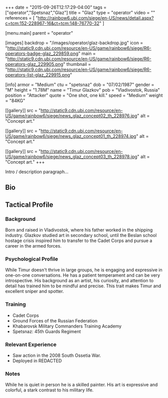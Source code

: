 +++
date = "2015-09-26T12:17:29-04:00"
tags = ["operator","Spetsnaz","Glaz"]
title = "Glaz"
type = "operator"
video = ""
references = [
  "http://rainbow6.ubi.com/siege/en-US/news/detail.aspx?c=tcm:152-228967-16&ct=tcm:148-76770-32"
]

[menu.main]
  parent = "operator"

[images]
  backdrop = "/images/operator/glaz-backdrop.jpg"
  icon = "http://static9.cdn.ubi.com/resource/en-US/game/rainbow6/siege/R6-operators-badge-glaz_229859.png"
  main = "http://static9.cdn.ubi.com/resource/en-US/game/rainbow6/siege/R6-operators-glaz_229905.png"
  thumbnail = "http://static9.cdn.ubi.com/resource/en-US/game/rainbow6/siege/R6-operators-list-glaz_229915.png"

[info]
  armor = "Medium"
  ctu = "spetsnaz"
  dob = "07/02/1987"
  gender = "M"
  height = "1.78M"
  name = "Timur Glazkov"
  pob = "Vladivostok, Russia"
  position = "Attacker"
  quote = "One shot, one kill."
  speed = "Medium"
  weight = "84KG"

[[gallery]]
  src = "http://static9.cdn.ubi.com/resource/en-US/game/rainbow6/siege/news_glaz_concept02_th_228976.jpg"
  alt = "Concept art."

[[gallery]]
  src = "http://static9.cdn.ubi.com/resource/en-US/game/rainbow6/siege/news_glaz_concept01_th_228974.jpg"
  alt = "Concept art."

[[gallery]]
  src = "http://static9.cdn.ubi.com/resource/en-US/game/rainbow6/siege/news_glaz_concept03_th_228978.jpg"
  alt = "Concept art."
+++

Intro / description paragraph...<!--more-->

## Bio

## Tactical Profile

### Background

Born and raised in Vladivostok, where his father worked in the shipping industry. Glazkov studied art in secondary school, until the Beslan school hostage crisis inspired him to transfer to the Cadet Corps and pursue a career in the armed forces.

### Psychological Profile

While Timur doesn't thrive in large groups, he is engaging and expressive in one-on-one conversations. He has a patient temperament and can be very introspective. His background as an artist, his curiosity, and attention to detail has trained him to be mindful and precise. This trait makes Timur and excellent sniper and spotter.

### Training

* Cadet Corps
* Ground Forces of the Russian Federation
* Khabarovsk Military Commanders Training Academy
* Spetsnaz: 45th Guards Regiment

### Relevant Experience

* Saw action in the 2008 South Ossetia War.
* Deployed in REDACTED

### Notes

While he is quiet in person he is a skilled painter. His art is expressive and colorful, a stark contrast to his military life.
